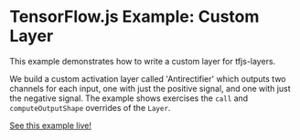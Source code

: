 # TensorFlow.js Example: Custom Layer

This example demonstrates how to write a custom layer for tfjs-layers.

We build a custom activation layer called 'Antirectifier' which outputs two
channels for each input, one with just the positive signal, and one with just
the negative signal.  The example shows exercises the `call` and
`computeOutputShape` overrides of the `Layer`.

[See this example
live!](https://storage.googleapis.com/tfjs-examples/custom-layer/dist/index.html)
